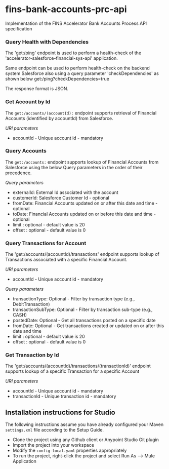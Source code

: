 # fins-bank-accounts-prc-api
Implementation of the FINS Accelerator Bank Accounts Process API specification

### Query Health with Dependencies

The 'get:/ping' endpoint is used to perform a health-check of the 'accelerator-salesforce-financial-sys-api' application.

Same endpoint can be used to perform health-check on the backend system Salesforce also using a query parameter 'checkDependencies' as shown below
get:/ping?checkDependencies=true

The response format is JSON.

### Get Account by Id

The `get:/accounts/(accountId):` endpoint supports retrieval of Financial Accounts (identified by accountId) from Salesforce.

_URI parameters_

- accountId - Unique account id - mandatory

### Query Accounts

The `get:/accounts:` endpoint supports lookup of Financial Accounts from Salesforce using the below Query parameters in the order of their precedence.

_Query parameters_

- externalId: External Id associated with the account
- customerId: Salesforce Customer Id  - optional
- fromDate:  Financial Accounts updated on or after this date and time - optional
- toDate:  Financial Accounts updated on or before this date and time - optional
- limit : optional - default value is 20
- offset : optional - default value is 0

### Query Transactions for Account

The 'get:/accounts/(accountId)/transactions' endpoint supports lookup of Transactions associated with a specific Financial Account.

_URI parameters_

- accountId - Unique account id - mandatory

_Query parameters_

- transactionType: Optional - Filter by transaction type (e.g., DebitTransaction)
- transactionSubType: Optional - Filter by transaction sub-type (e.g., CASH)
- postedDate: Optional - Get all transactions posted on a specific date
- fromDate: Optional - Get transactions created or updated on or after this date and time
- limit : optional - default value is 20
- offset : optional - default value is 0

### Get Transaction by Id

The 'get:/accounts/(accountId)/transactions/(transactionId)' endpoint supports lookup of a specific Transaction for a specific Account

_URI parameters_

- accountId - Unique account id - mandatory
- transactionId - Unique transaction id - mandatory


## Installation instructions for Studio

The following instructions assume you have already configured your Maven 
`settings.xml` file according to the Setup Guide.

- Clone the project using any Github client or Anypoint Studio Git plugin
- Import the project into your workspace
- Modify the `config-local.yaml` properties appropriately
- To run the project, right-click the project and select Run As --> Mule Application
